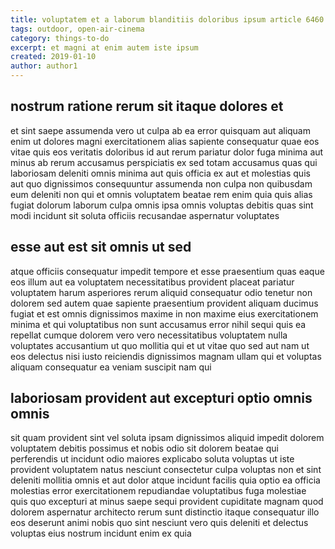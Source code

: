 ```yaml
---
title: voluptatem et a laborum blanditiis doloribus ipsum article 6460
tags: outdoor, open-air-cinema
category: things-to-do
excerpt: et magni at enim autem iste ipsum
created: 2019-01-10
author: author1
---
```


## nostrum ratione rerum sit itaque dolores et

et sint saepe assumenda vero ut culpa ab ea error quisquam aut aliquam enim ut dolores magni exercitationem alias sapiente consequatur quae eos vitae quis eos veritatis doloribus id aut rerum pariatur dolor fuga minima aut minus ab rerum accusamus perspiciatis ex sed totam accusamus quas qui laboriosam deleniti omnis minima aut quis officia ex aut et molestias quis aut quo dignissimos consequuntur assumenda non culpa non quibusdam eum deleniti non qui et omnis voluptatem beatae rem enim quia quis alias fugiat dolorum laborum culpa omnis ipsa omnis voluptas debitis quas sint modi incidunt sit soluta officiis recusandae aspernatur voluptates

## esse aut est sit omnis ut sed

atque officiis consequatur impedit tempore et esse praesentium quas eaque eos illum aut ea voluptatem necessitatibus provident placeat pariatur voluptatem harum asperiores rerum aliquid consequatur odio tenetur non dolorem sed autem quae sapiente praesentium provident aliquam ducimus fugiat et est omnis dignissimos maxime in non maxime eius exercitationem minima et qui voluptatibus non sunt accusamus error nihil sequi quis ea repellat cumque dolorem vero vero necessitatibus voluptatem nulla voluptates accusantium ut quo mollitia qui et ut vitae quo sed aut nam ut eos delectus nisi iusto reiciendis dignissimos magnam ullam qui et voluptas aliquam consequatur ea veniam suscipit nam qui

## laboriosam provident aut excepturi optio omnis omnis

sit quam provident sint vel soluta ipsam dignissimos aliquid impedit dolorem voluptatem debitis possimus et nobis odio sit dolorem beatae qui perferendis ut incidunt odio maiores explicabo soluta voluptas ut iste provident voluptatem natus nesciunt consectetur culpa voluptas non et sint deleniti mollitia omnis et aut dolor atque incidunt facilis quia optio ea officia molestias error exercitationem repudiandae voluptatibus fuga molestiae quis quo excepturi at minus saepe sequi provident cupiditate magnam quod dolorem aspernatur architecto rerum sunt distinctio itaque consequatur illo eos deserunt animi nobis quo sint nesciunt vero quis deleniti et delectus voluptas eius nostrum incidunt enim ex quia
